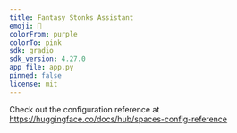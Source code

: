 ```yaml
---
title: Fantasy Stonks Assistant
emoji: 👀
colorFrom: purple
colorTo: pink
sdk: gradio
sdk_version: 4.27.0
app_file: app.py
pinned: false
license: mit
---
```


Check out the configuration reference at https://huggingface.co/docs/hub/spaces-config-reference

